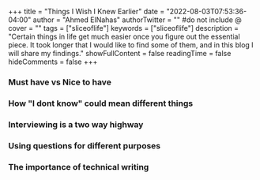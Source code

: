 +++
title = "Things I Wish I Knew Earlier"
date = "2022-08-03T07:53:36-04:00"
author = "Ahmed ElNahas"
authorTwitter = "" #do not include @
cover = ""
tags = ["sliceoflife"]
keywords = ["sliceoflife"]
description = "Certain things in life get much easier once you figure out the essential piece. It took longer that I would like to find some of them, and in this blog I will share my findings."
showFullContent = false
readingTime = false
hideComments = false
+++


### Must have vs Nice to have


### How "I dont know" could mean different things


### Interviewing is a two way highway


### Using questions for different purposes


### The importance of technical writing